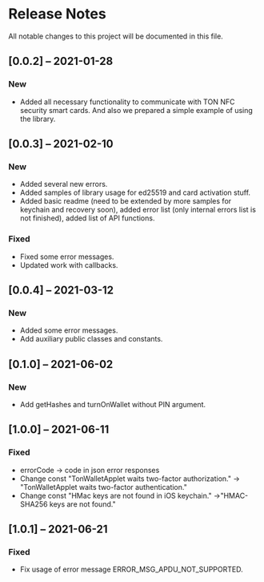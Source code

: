 # Release Notes

All notable changes to this project will be documented in this file.

## [0.0.2] – 2021-01-28

### New

- Added all necessary functionality to communicate with TON NFC security smart cards. And also we prepared a simple example of using the library.

## [0.0.3] – 2021-02-10

### New

- Added several new errors.
- Added samples of library usage for ed25519 and card activation stuff.
- Added basic readme (need to be extended by more samples for keychain and recovery soon), added error list (only internal errors list is not finished), added list of API functions.

### Fixed

- Fixed some error messages.
- Updated work with callbacks.

## [0.0.4] – 2021-03-12

### New

- Added some error messages.
- Add auxiliary public classes and constants.

## [0.1.0] – 2021-06-02

### New

- Add getHashes and turnOnWallet without PIN argument.


## [1.0.0] – 2021-06-11

### Fixed

- errorCode -> code in json error responses
- Change const "TonWalletApplet waits two-factor authorization." -> "TonWalletApplet waits two-factor authentication."
- Change const "HMac keys are not found in iOS keychain." ->"HMAC-SHA256 keys are not found."

## [1.0.1] – 2021-06-21

### Fixed

- Fix usage of error message ERROR_MSG_APDU_NOT_SUPPORTED.
